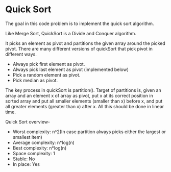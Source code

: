 # Quick Sort

The goal in this code problem is to implement the quick sort algorithm.

Like Merge Sort, QuickSort is a Divide and Conquer algorithm. 

It picks an element as pivot and partitions the given array around the picked pivot. There are many different versions of quickSort that pick pivot in different ways. 

- Always pick first element as pivot.
- Always pick last element as pivot (implemented below)
- Pick a random element as pivot.
- Pick median as pivot.

The key process in quickSort is partition(). 
Target of partitions is, given an array and an element x of array as pivot, put x at its correct position in sorted array and put all smaller elements (smaller than x) before x, and put all greater elements (greater than x) after x. All this should be done in linear time.

Quick Sort overview-
- Worst complexity: n^2(In case partition always picks either the largest or smallest item)
- Average complexity: n*log(n)
- Best complexity: n*log(n)
- Space complexity: 1
- Stable: No
- In place: Yes
